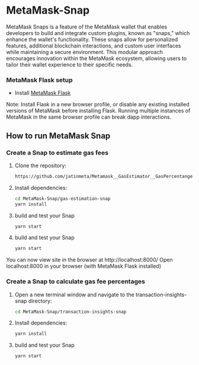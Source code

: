 # MetaMask-Snap
MetaMask Snaps is a feature of the MetaMask wallet that enables developers to build and integrate custom plugins, known as "snaps," which enhance the wallet's functionality. These snaps allow for personalized features, additional blockchain interactions, and custom user interfaces while maintaining a secure environment. This modular approach encourages innovation within the MetaMask ecosystem, allowing users to tailor their wallet experience to their specific needs.

### MetaMask Flask setup

- Install [MetaMask Flask](https://docs.metamask.io/snaps/get-started/install-flask/)

Note: Install Flask in a new browser profile, or disable any existing installed versions of MetaMask before installing Flask. Running multiple instances of MetaMask in the same browser profile can break dapp interactions.

## How to run MetaMask Snap

### Create a Snap to estimate gas fees

1. Clone the repository:
    ```bash
    https://github.com/jatinmeta/Metamask__GasEstimator__GasPercentange__Snap.git
    ```

2. Install dependencies:
    ```bash
    cd MetaMask-Snap/gas-estimation-snap
    yarn install
    ```
3. build and test your Snap
    ```bash
    yarn start
    ```
3. build and test your Snap
    ```bash
    yarn start
    ```

You can now view site in the browser at http://localhost:8000/
Open localhost:8000 in your browser (with MetaMask Flask installed)


### Create a Snap to calculate gas fee percentages

1. Open a new terminal window and navigate to the transaction-insights-snap directory:
    ```bash
    cd MetaMask-Snap/transaction-insights-snap
    ```
2. Install dependencies:
    ```bash
    yarn install
    ```
3. build and test your Snap
    ```bash
    yarn start
    ```
